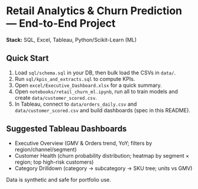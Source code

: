 # Retail Analytics & Churn Prediction — End-to-End Project

**Stack:** SQL, Excel, Tableau, Python/Scikit-Learn (ML)

## Quick Start
1. Load `sql/schema.sql` in your DB, then bulk load the CSVs in `data/`.
2. Run `sql/kpis_and_extracts.sql` to compute KPIs.
3. Open `excel/Executive_Dashboard.xlsx` for a quick summary.
4. Open `notebooks/retail_churn_ml.ipynb`, run all to train models and create `data/customer_scored.csv`.
5. In Tableau, connect to `data/orders_daily.csv` and `data/customer_scored.csv` and build dashboards (spec in this README).

## Suggested Tableau Dashboards
- Executive Overview (GMV & Orders trend, YoY; filters by region/channel/segment)
- Customer Health (churn probability distribution; heatmap by segment × region; top high-risk customers)
- Category Drilldown (category → subcategory → SKU tree; units vs GMV)

Data is synthetic and safe for portfolio use.